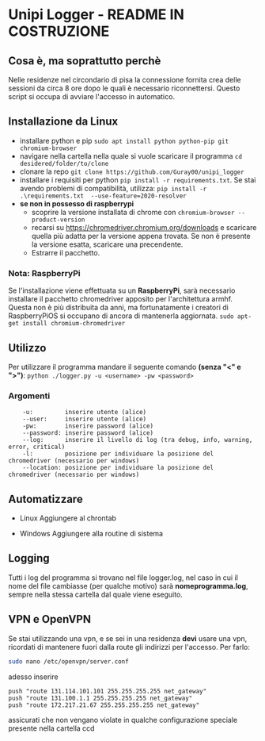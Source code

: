 # Unipi Logger - README IN COSTRUZIONE

## Cosa è, ma soprattutto perchè
Nelle residenze nel circondario di pisa la connessione fornita crea delle sessioni da circa 8 ore dopo le quali è necessario riconnettersi. Questo script si occupa di avviare l'accesso in automatico.

## Installazione da Linux
- installare python e pip
`sudo apt install python python-pip git chromium-browser`
- navigare nella cartella nella quale si vuole scaricare il programma
`cd desidered/folder/to/clone`
- clonare la repo
`git clone https://github.com/Guray00/unipi_logger`
- installare i requisiti per python
    `pip install -r requirements.txt`. Se stai avendo problemi di compatibilità, utilizza: `pip install -r .\requirements.txt  --use-feature=2020-resolver`
- __se non in possesso di raspberrypi__
    - scoprire la versione installata di chrome con `chromium-browser --product-version`
    - recarsi su https://chromedriver.chromium.org/downloads e scaricare quella più adatta per la versione appena trovata. Se non è presente la versione esatta, scaricare una precendente.
    - Estrarre il pacchetto.

### Nota: RaspberryPi 
Se l'installazione viene effettuata su un __RaspberryPi__, sarà necessario installare il pacchetto chromedriver apposito per l'architettura armhf. Questa non è più distribuita da anni, ma fortunatamente i creatori di RaspberryPiOS si occupano di ancora di mantenerla aggiornata.
`sudo apt-get install chromium-chromedriver`

## Utilizzo
Per utilizzare il programma mandare il seguente comando __(senza "<" e ">")__:
`python ./logger.py -u <username> -pw <password>`

### Argomenti
```
    -u:         inserire utente (alice)
    --user:     inserire utente (alice)
    -pw:        inserire password (alice)
    --password: inserire password (alice)
    --log:      inserire il livello di log (tra debug, info, warning, error, critical)
    -l:         posizione per individuare la posizione del chromedriver (necessario per windows)
    --location: posizione per individuare la posizione del chromedriver (necessario per windows)
```

## Automatizzare
- Linux
Aggiungere al chrontab

- Windows
Aggiungere alla routine di sistema

## Logging
Tutti i log del programma si trovano nel file logger.log, nel caso in cui il nome del file cambiasse (per qualche motivo) sarà __nomeprogramma.log__, sempre nella stessa cartella dal quale viene eseguito.

## VPN e OpenVPN
Se stai utilizzando una vpn, e se sei in una residenza __devi__ usare una vpn, ricordati di mantenere fuori dalla route gli indirizzi per l'accesso. Per farlo:
```bash
sudo nano /etc/openvpn/server.conf
```

adesso inserire
```
push "route 131.114.101.101 255.255.255.255 net_gateway"
push "route 131.100.1.1 255.255.255.255 net_gateway"
push "route 172.217.21.67 255.255.255.255 net_gateway"
```

assicurati che non vengano violate in qualche configurazione speciale presente nella cartella ccd